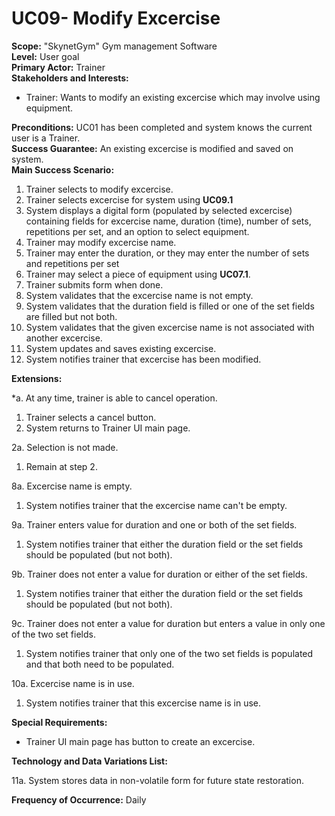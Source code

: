 UC09- Modify Excercise
=======================

**Scope:** "SkynetGym" Gym management Software  
**Level:** User goal  
**Primary Actor:** Trainer  
**Stakeholders and Interests:**

- Trainer: Wants to modify an existing excercise which may involve using equipment.

**Preconditions:** UC01 has been completed and system knows the current user is a Trainer.   
**Success Guarantee:** An existing excercise is modified and saved on system.   
**Main Success Scenario:**

1.	Trainer selects to modify excercise.
2. Trainer selects excercise for system using **UC09.1**
3.	System displays a digital form (populated by selected excercise) containing fields for excercise name, duration (time), number of sets, repetitions per set, and an option to select equipment.
4.	Trainer may modify excercise name.
5.	Trainer may enter the duration, or they may enter the number of sets and repetitions per set
6.	Trainer may select a piece of equipment using **UC07.1**.
7.	Trainer submits form when done.
8. System validates that the excercise name is not empty.
9. System validates that the duration field is filled or one of the set fields are filled but not both.
10. System validates that the given excercise name is not associated with another excercise.
11. System updates and saves existing excercise.
12. System notifies trainer that excercise has been modified.

**Extensions:**

*a. At any time, trainer is able to cancel operation.

1. Trainer selects a cancel button.
2. System returns to Trainer UI main page.

2a. Selection is not made.

1. Remain at step 2.

8a. Excercise name is empty.

1.	System notifies trainer that the excercise name can't be empty.

9a. Trainer enters value for duration and one or both of the set fields.

1. System notifies trainer that either the duration field or the set fields should be populated (but not both).

9b. Trainer does not enter a value for duration or either of the set fields.

1. System notifies trainer that either the duration field or the set fields should be populated (but not both).

9c. Trainer does not enter a value for duration but enters a value in only one of the two set fields.

1. System notifies trainer that only one of the two set fields is populated and that both need to be populated.

10a. Excercise name is in use.

1.	System notifies trainer that this excercise name is in use.

**Special Requirements:**

- Trainer UI main page has button to create an excercise.

**Technology and Data Variations List:**

11a. System stores data in non-volatile form for future state restoration.

**Frequency of Occurrence:** Daily
